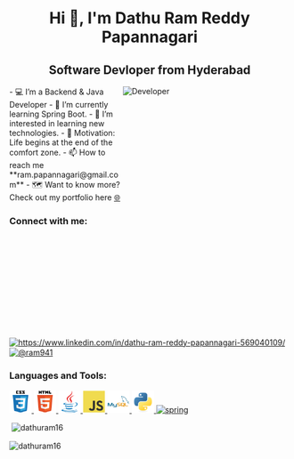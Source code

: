 <h1 align="center">Hi 👋, I'm Dathu Ram Reddy Papannagari</h1>
<h2 align ="center"> Software Devloper from Hyderabad</h2>
<img align="right" src="https://number8.com/wp-content/uploads/2021/01/2021-software-development-salary-trends.png" alt ="Developer" height="450" width="300"/>
- 💻 I’m a Backend & Java Developer
- 🌱 I’m currently learning Spring Boot.
- 👀 I’m interested in learning new technologies.
- 💭 Motivation: Life begins at the end of the comfort zone.
- 📫 How to reach me **ram.papannagari@gmail.com**
- 🗺️ Want to know more? Check out my portfolio here <a href="https://drive.google.com/file/d/1A6t5CM21tuck6vbNuRFdbZW8gU4O6laH/view">🌐</a>

<h3 align="left">Connect with me:</h3>
<p align="left">
<a href="https://linkedin.com/in/https://www.linkedin.com/in/dathu-ram-reddy-papannagari-569040109/" target="blank"><img align="center" src="https://raw.githubusercontent.com/rahuldkjain/github-profile-readme-generator/master/src/images/icons/Social/linked-in-alt.svg" alt="https://www.linkedin.com/in/dathu-ram-reddy-papannagari-569040109/" height="30" width="40" /></a>
<a href="https://hashnode.com/@ram941" target="blank"><img align="center" src="https://raw.githubusercontent.com/rahuldkjain/github-profile-readme-generator/master/src/images/icons/Social/hashnode.svg" alt="@ram941" height="30" width="40" /></a>
</p>

<h3 align="left">Languages and Tools:</h3>
<p align="left"> <a href="https://www.w3schools.com/css/" target="_blank" rel="noreferrer"> <img src="https://raw.githubusercontent.com/devicons/devicon/master/icons/css3/css3-original-wordmark.svg" alt="css3" width="40" height="40"/> </a> <a href="https://www.w3.org/html/" target="_blank" rel="noreferrer"> <img src="https://raw.githubusercontent.com/devicons/devicon/master/icons/html5/html5-original-wordmark.svg" alt="html5" width="40" height="40"/> </a> <a href="https://www.java.com" target="_blank" rel="noreferrer"> <img src="https://raw.githubusercontent.com/devicons/devicon/master/icons/java/java-original.svg" alt="java" width="40" height="40"/> </a> <a href="https://developer.mozilla.org/en-US/docs/Web/JavaScript" target="_blank" rel="noreferrer"> <img src="https://raw.githubusercontent.com/devicons/devicon/master/icons/javascript/javascript-original.svg" alt="javascript" width="40" height="40"/> </a> <a href="https://www.mysql.com/" target="_blank" rel="noreferrer"> <img src="https://raw.githubusercontent.com/devicons/devicon/master/icons/mysql/mysql-original-wordmark.svg" alt="mysql" width="40" height="40"/> </a> <a href="https://www.python.org" target="_blank" rel="noreferrer"> <img src="https://raw.githubusercontent.com/devicons/devicon/master/icons/python/python-original.svg" alt="python" width="40" height="40"/> </a> <a href="https://spring.io/" target="_blank" rel="noreferrer"> <img src="https://www.vectorlogo.zone/logos/springio/springio-icon.svg" alt="spring" width="40" height="40"/> </a> </p>

<p>&nbsp;<img align="center" src="https://github-readme-stats.vercel.app/api?username=dathuram16&show_icons=true&locale=en" alt="dathuram16" /></p>

<p><img align="center" src="https://github-readme-streak-stats.herokuapp.com/?user=dathuram16&" alt="dathuram16" /></p>



<!---
Dathuram16/Dathuram16 is a ✨ special ✨ repository because its `README.md` (this file) appears on your GitHub profile.
You can click the Preview link to take a look at your changes.
--->
